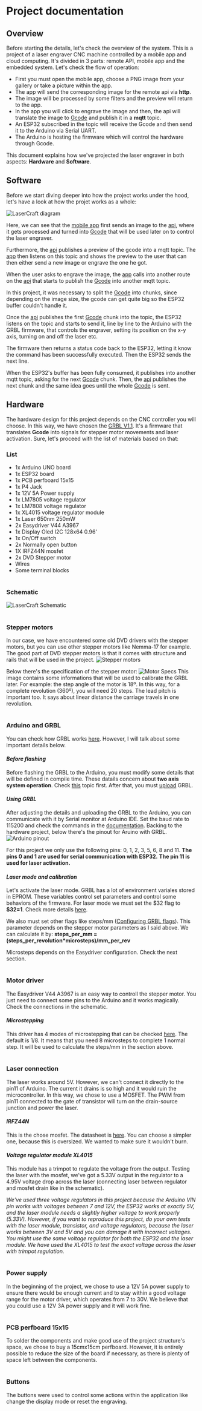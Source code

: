 # Project documentation

## Overview
Before starting the details, let's check the overview of the system.
This is a project of a laser engraver CNC machine controlled by a mobile app and cloud computing. It's divided in 3 parts: remote API, mobile app and the embedded system. Let's check the flow of operation:
 - First you must open the mobile app, choose a PNG image from your gallery or take a picture within the app.
 - The app will send the corresponding image for the remote api via **http**.
 - The image will be processed by some filters and the preview will return to the app.
 - In the app you will click to engrave the image and then, the api will translate the image to [Gcode](https://en.wikipedia.org/wiki/G-code) and publish it in a **mqtt** topic.
 - An ESP32 subscribed in the topic will receive the Gcode and then send it to the Arduino via Serial UART.
 - The Arduino is hosting the firmware which will control the hardware through Gcode.

This document explains how we've projected the laser engraver in both aspects: **Hardware** and **Software**.


## Software
Before we start diving deeper into how the project works under the hood, let's
have a look at how the projet works as a whole:

![LaserCraft diagram](./assets/laser-engraver-diagram.png)

Here, we can see that the [mobile app](../app/README.md) first sends an image to the [api](../api/README.md), where it
gets processed and turned into [Gcode](https://en.wikipedia.org/wiki/G-code)
that will be used later on to control the laser engraver.

Furthermore, the [api](../api/README.md) publishes a preview of the gcode into a mqtt topic. The [app](../app/README.md)
then listens on this topic and shows the preview to the user that can then
either send a new image or engrave the one he got.

When the user asks to engrave the image, the [app](../app/README.md) calls into another route on the
[api](../api/README.md) that starts to publish the [Gcode](https://en.wikipedia.org/wiki/G-code)
into another mqtt topic.

In this project, it was necessary to split the
[Gcode](https://en.wikipedia.org/wiki/G-code) into chunks, since depending on
the image size, the gcode can get quite big so the ESP32 buffer couldn't handle
it.

Once the [api](../api/README.md) publishes the first [Gcode](https://en.wikipedia.org/wiki/G-code)
chunk into the topic, the ESP32 listens on the topic and starts to send it, line
by line to the Arduino with the GRBL firmware, that controls the engraver,
setting its position on the x-y axis, turning on and off the laser etc.

The firmware then returns a status code back to the ESP32, letting it know the
command has been successfully executed. Then the ESP32 sends the
next line.

When the ESP32's buffer has been fully consumed, it publishes into another mqtt
topic, asking for the next [Gcode](https://en.wikipedia.org/wiki/G-code) chunk. Then, the [api](../api/README.md) publishes the next chunk and the same idea goes until the whole [Gcode](https://en.wikipedia.org/wiki/G-code)
is sent.


## Hardware
The hardware design for this project depends on the CNC controller you will choose. In this way, we have chosen the [GRBL V1.1](https://github.com/gnea/grbl). It's a firmware that translates **Gcode** into signals for stepper motor movements and laser activation. Sure, let's proceed with the list of materials based on that:

### List
 - 1x Arduino UNO board
 - 1x ESP32 board
 - 1x PCB perfboard 15x15
 - 1x P4 Jack
 - 1x 12V 5A Power supply
 - 1x LM7805 voltage regulator
 - 1x LM7808 voltage regulator
 - 1x XL4015 voltage regulator module
 - 1x Laser 650nm 250mW
 - 2x Easydriver V44 A3967
 - 1x Display Oled I2C 128x64 0.96'
 - 1x On/Off switch
 - 2x Normally open button
 - 1X IRFZ44N mosfet
 - 2x DVD Stepper motor
 - Wires
 - Some terminal blocks

#
### Schematic
![LaserCraft Schematic](./assets/LaserCraftSchematic.png)

#
### Stepper motors
In our case, we have encountered some old DVD drivers with the stepper motors, but you can use other stepper motors like Nemma-17 for example. The good part of DVD stepper motors is that it comes with structure and rails that will be used in the project. 
![Stepper motors](./assets/stepperMotors.jpg)

Below there's the specification of the stepper motor:
![Motor Specs](./assets/motorSpecs.png)
This image contains some informations that will be used to calibrate the GRBL later. For example: the step angle of the motor is 18º. In this way, for a complete  revolution (360º), you will need 20 steps. The lead pitch is important too. It says about linear distance the carriage travels in one revolution.

#
### Arduino and GRBL
You can check how GRBL works [here](https://github.com/gnea/grbl/wiki). However, I will talk about some important details below.

#### *Before flashing*
Before flashing the GRBL to the Arduino, you must modify some details that will be defined in compile time. These datails concern about **two axis system operation**. Check [this](https://github.com/gnea/grbl/wiki/Two-Axis-System-Considerations) topic first. After that, you must [upload](https://github.com/gnea/grbl/wiki/Compiling-Grbl) GRBL.

#### *Using GRBL*
After adjusting the details and uploading the GRBL to the Arduino, you can communicate with it by Serial monitor at Arduino IDE. Set the baud rate to 115200 and check the commands in the [documentation](https://github.com/gnea/grbl/wiki/Grbl-v1.1-Commands). Backing to the hardware project, below there's the pinout for Aruino with GRBL.
![Arduino pinout](./assets/arduinoPinout.png)

For this project we only use the following pins: 0, 1, 2, 3, 5, 6, 8 and 11.
**The pins 0 and 1 are used for serial communication with ESP32.**
**The pin 11 is used for laser activation.**

#### *Laser mode and calibration*
Let's activate the laser mode. GRBL has a lot of environment variales stored in EPROM. These variables control set parameters and control some behaviors of the firmware. For laser mode we must set the \$32 flag to **\$32=1**. Check more details [here](https://github.com/gnea/grbl/wiki/Grbl-v1.1-Laser-Mode).

We also must set other flags like steps/mm ([Configuring GRBL flags](https://github.com/gnea/grbl/wiki/Grbl-v1.1-Configuration)). This parameter depends on the stepper motor parameters as I said above. We can calculate it by:
**steps_per_mm = (steps_per_revolution*microsteps)/mm_per_rev**

Microsteps depends on the Easydriver configuration. Check the next section. <br>

#
### Motor driver
The Easydriver V44 A3967 is an easy way to controll the stepper motor. You just need to connect some pins to the Arduino and it works magically. Check the connections in the schematic. 

#### *Microstepping*
This driver has 4 modes of microstepping that can be checked [here](https://www.schmalzhaus.com/EasyDriver/). The default is 1/8. It means that you need 8 microsteps to complete 1 normal step. It will be used to calculate the steps/mm in the section above. 

#
### Laser connection
The laser works around 5V. However, we can't connect it directly to the pin11 of Arduino. The current it drains is so high and it would ruin the microcontroller. In this way, we chose to use a MOSFET. The PWM from pin11 connected to the gate of transistor will turn on the drain-source junction and power the laser.

#### *IRFZ44N*
This is the chose mosfet. The datasheet is [here](https://www.infineon.com/dgdl/Infineon-IRFZ44N-DataSheet-v01_01-EN.pdf?fileId=5546d462533600a40153563b3a9f220d). You can choose a simpler one, because this is oversized. We wanted to make sure it wouldn't burn. 

#### *Voltage regulator module XL4015*
This module has a trimpot to regulate the voltage from the output. Testing the laser with the mosfet, we've got a 5.33V output in the regulator to a 4.95V voltage drop across the laser (connecting laser between regulator and mosfet drain like in the schematic).

*We've used three voltage regulators in this project because the Arduino VIN pin works with voltages between 7 and 12V, the ESP32 works at exactly 5V, and the laser module needs a slightly higher voltage to work properly (5.33V). However, if you want to reproduce this project, do your own tests with the laser module, transistor, and voltage regulators, because the laser works between 3V and 5V and you can damage it with incorrect voltages. You might use the same voltage regulator for both the ESP32 and the laser module. We have used the XL4015 to test the exact voltage across the laser with trimpot regulation.*

#
### Power supply
In the beginning of the project, we chose to use a 12V 5A power supply to ensure there would be enough current and to stay within a good voltage range for the motor driver, which operates from 7 to 30V. We believe that you could use a 12V 3A power supply and it will work fine.

#
### PCB perfboard 15x15
To solder the components and make good use of the project structure's space, we chose to buy a 15cmx15cm perfboard. However, it is entirely possible to reduce the size of the board if necessary, as there is plenty of space left between the components.

#
### Buttons
The buttons were used to control some actions within the application like change the display mode or reset the engraving.

